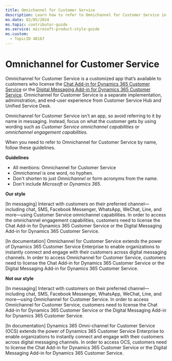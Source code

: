 ```yaml
---
title: Omnichannel for Customer Service
description: Learn how to refer to Omnichannel for Customer Service in your content.
ms.date: 02/05/2024
ms.topic: contributor-guide
ms.service: microsoft-product-style-guide
ms.custom:
  - TopicID 48167
---
```



# Omnichannel for Customer Service

Omnichannel for Customer Service is a customized app that’s available to customers who license the [Chat Add-in for Dynamics 365 Customer Service](~\a_z_names_terms\c\chat-for-dynamics-365-customer-service.md) or the [Digital Messaging Add-in for Dynamics 365 Customer Service](~\a_z_names_terms\d\digital-messaging-for-dynamics-365-customer-service.md). Omnichannel for Customer Service is a separate implementation, administration, and end-user experience from Customer Service Hub and Unified Service Desk.

Omnichannel for Customer Service isn’t an app, so avoid referring to it by name in messaging. Instead, focus on what the customer gets by using wording such as *Customer Service omnichannel capabilities* or *omnichannel engagement capabilities.*

When you need to refer to Omnichannel for Customer Service by name, follow these guidelines.

**Guidelines**

- All mentions: Omnichannel for Customer Service
- *Omnichannel* is one word, no hyphen.
- Don't shorten to just *Omnichannel* or form acronyms from the name.
- Don't include *Microsoft* or *Dynamics 365.*

**Our style**  

[In messaging] Interact with customers on their preferred channel—including chat, SMS, Facebook Messenger, WhatsApp, WeChat, Line, and more—using Customer Service omnichannel capabilities. In order to access the omnichannel engagement capabilities, customers need to license the Chat Add-in for Dynamics 365 Customer Service or the Digital Messaging Add-in for Dynamics 365 Customer Service.

[In documentation] Omnichannel for Customer Service extends the power of Dynamics 365 Customer Service Enterprise to enable organizations to instantly connect and engage with their customers across digital messaging channels. In order to access Omnichannel for Customer Service, customers need to license the Chat Add-in for Dynamics 365 Customer Service or the Digital Messaging Add-in for Dynamics 365 Customer Service.

**Not our style**  

[In messaging] Interact with customers on their preferred channel—including chat, SMS, Facebook Messenger, WhatsApp, WeChat, Line, and more—using Omnichannel for Customer Service. In order to access Omnichannel for Customer Service, customers need to license the Chat Add-in for Dynamics 365 Customer Service or the Digital Messaging Add-in for Dynamics 365 Customer Service.

[In documentation] Dynamics 365 Omni-channel for Customer Service (OCS) extends the power of Dynamics 365 Customer Service Enterprise to enable organizations to instantly connect and engage with their customers across digital messaging channels. In order to access OCS, customers need to license the Chat Add-in for Dynamics 365 Customer Service or the Digital Messaging Add-in for Dynamics 365 Customer Service.

